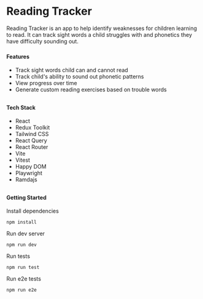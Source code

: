 
# Reading Tracker
Reading Tracker is an app to help identify weaknesses for children learning to read. 
It can track sight words a child struggles with and phonetics they have difficulty sounding out.

###
#### Features

 - Track sight words child can and cannot read
 - Track child's ability to sound out phonetic patterns
 - View progress over time
 - Generate custom reading exercises based on trouble words


##

#### Tech Stack
- React
- Redux Toolkit
- Tailwind CSS
- React Query
- React Router
- Vite
- Vitest
- Happy DOM
- Playwright
- Ramdajs

##
#### Getting Started

Install dependencies
```
npm install
```

Run dev server
```
npm run dev
```

Run tests
```
npm run test
```

Run e2e tests
```
npm run e2e
```


